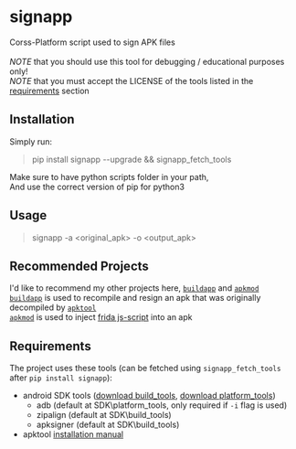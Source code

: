 # signapp
Corss-Platform script used to sign APK files <br/>
<br />
*NOTE* that you should use this tool for debugging / educational purposes only! <br />
*NOTE* that you must accept the LICENSE of the tools listed in the [requirements](#Requirements) section

## Installation
Simply run:
> pip install signapp --upgrade && signapp_fetch_tools

Make sure to have python scripts folder in your path, <br/>
And use the correct version of pip for python3

## Usage
> signapp -a <original_apk> -o <output_apk>

## Recommended Projects
I'd like to recommend my other projects here, [`buildapp`](https://github.com/mon231/buildapp) and [`apkmod`](https://github.com/mon231/apkpatcher) <br />
[`buildapp`](https://github.com/mon231/buildapp) is used to recompile and resign an apk that was originally decompiled by [`apktool`](https://ibotpeaches.github.io/Apktool/install/) <br />
[`apkmod`](https://github.com/mon231/apkpatcher) is used to inject [frida js-script](https://frida.re/docs/javascript-api/) into an apk

## Requirements
The project uses these tools (can be fetched using `signapp_fetch_tools` after `pip install signapp`):
- android SDK tools ([download build_tools](https://dl.google.com/android/repository/build-tools_r33-windows.zip), [download platform_tools](https://dl.google.com/android/repository/platform-tools_r34.0.1-windows.zip))
    - adb (default at SDK\platform_tools, only required if `-i` flag is used)
    - zipalign (default at SDK\build_tools)
    - apksigner (default at SDK\build_tools)
- apktool [installation manual](https://ibotpeaches.github.io/Apktool/install/)
